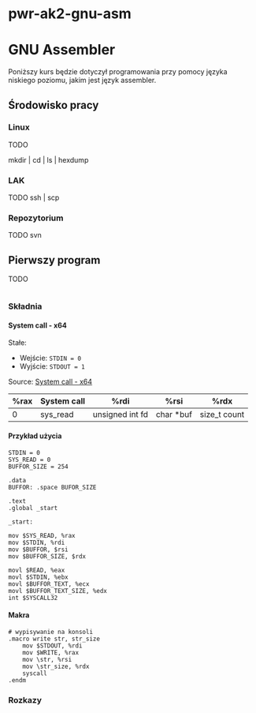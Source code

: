 # pwr-ak2-gnu-asm

# GNU Assembler

Poniższy kurs będzie dotyczył programowania przy pomocy języka niskiego poziomu, jakim jest język assembler.

## Środowisko pracy

### Linux

TODO

mkdir | cd | ls | hexdump

### LAK

TODO ssh | scp

### Repozytorium
TODO svn

## Pierwszy program

TODO

```

```

### Składnia

####

#### System call - x64

Stałe:
- Wejście: `STDIN = 0`
- Wyjście: `STDOUT = 1`

Source: [System call - x64](http://blog.rchapman.org/posts/Linux_System_Call_Table_for_x86_64/)

| %rax | System call |  %rdi           | %rsi       | %rdx         |
|------|-------------|-----------------|------------|--------------|
| 0    |  sys_read   | unsigned int fd |	char *buf |	size_t count |

#### Przykład użycia

```
STDIN = 0
SYS_READ = 0
BUFFOR_SIZE = 254

.data
BUFFOR: .space BUFOR_SIZE

.text
.global _start

_start:

mov $SYS_READ, %rax
mov $STDIN, %rdi
mov $BUFFOR, $rsi
mov $BUFFOR_SIZE, $rdx

movl $READ, %eax
movl $STDIN, %ebx
movl $BUFFOR_TEXT, %ecx
movl $BUFFOR_TEXT_SIZE, %edx
int $SYSCALL32

```

#### Makra

```assembly
# wypisywanie na konsoli
.macro write str, str_size
	mov $STDOUT, %rdi
	mov $WRITE, %rax
	mov \str, %rsi
	mov \str_size, %rdx
	syscall
.endm
```

### Rozkazy
